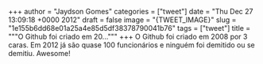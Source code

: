 
+++
author = "Jaydson Gomes"
categories = ["tweet"]
date = "Thu Dec 27 13:09:18 +0000 2012"
draft = false
image = "{TWEET_IMAGE}"
slug = "1e155b6dd68e01a25a4e85d5df38378790041b76"
tags = ["tweet"]
title = """O Github foi criado em 20..."""
+++
O Github foi criado em 2008 por 3 caras. Em 2012 já são quase 100 funcionários e ninguém foi demitido ou se demitiu. Awesome!
